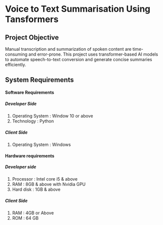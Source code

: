 # Voice to Text Summarisation Using Tansformers
## Project Objective
Manual transcription and summarization of spoken content are time-consuming and error-prone. This project uses transformer-based AI models to automate speech-to-text conversion and generate concise summaries efficiently.
## System Requirements
#### Software Requirements 
##### Developer Side 
1. Operating System : Window 10 or above
2. Technology : Python
##### Client Side 
1. Operating System : Windows
#### Hardware requirements 
##### Developer side 
1. Processor : Intel core i5 & above
2. RAM : 8GB & above with Nvidia GPU
3. Hard disk : 1GB & above
##### Client Side
1. RAM : 4GB or Above
2. ROM : 64 GB
